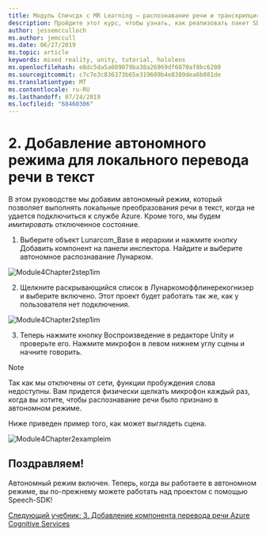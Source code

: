 ```yaml
---
title: Модуль Спичсдк с MR Learning — распознавание речи и транскрипция
description: Пройдите этот курс, чтобы узнать, как реализовать пакет SDK для службы распознавания речи Azure в приложении смешанной реальности.
author: jessemcculloch
ms.author: jemccull
ms.date: 06/27/2019
ms.topic: article
keywords: mixed reality, unity, tutorial, hololens
ms.openlocfilehash: e8dc5da5a089079ba38a26969df6070af8bc6200
ms.sourcegitcommit: c7c7e3c836373b65e319609b4e8389dea6b081de
ms.translationtype: MT
ms.contentlocale: ru-RU
ms.lasthandoff: 07/24/2019
ms.locfileid: "68460306"
---
```

# <a name="2----adding-an-offline-mode-for-local-speech-to-text-translation"></a>2.    Добавление автономного режима для локального перевода речи в текст

В этом руководстве мы добавим автономный режим, который позволяет выполнять локальные преобразования речи в текст, когда не удается подключиться к службе Azure. Кроме того, мы будем *имитировать* отключенное состояние.

1. Выберите объект Lunarcom_Base в иерархии и нажмите кнопку Добавить компонент на панели инспектора. Найдите и выберите автономное распознавание Лунарком.

![Module4Chapter2step1im](images/module4chapter2step1im.PNG)

2. Щелкните раскрывающийся список в Лунаркомоффлинерекогнизер и выберите включено. Этот проект будет работать так же, как у пользователя нет подключения. 

![Module4Chapter2step1im](images/module4chapter2step2im.PNG)

3. Теперь нажмите кнопку Воспроизведение в редакторе Unity и проверьте его. Нажмите микрофон в левом нижнем углу сцены и начните говорить. 

> [!NOTE]
> Так как мы отключены от сети, функции пробуждения слова недоступны. Вам придется физически щелкать микрофон каждый раз, когда вы хотите, чтобы распознавание речи было признано в автономном режиме. 

Ниже приведен пример того, как может выглядеть сцена.

![Module4Chapter2exampleim](images/module4chapter2exampleim.PNG)

## <a name="congratulations"></a>Поздравляем!

Автономный режим включен. Теперь, когда вы работаете в автономном режиме, вы по-прежнему можете работать над проектом с помощью Speech-SDK! 


[Следующий учебник: 3.  Добавление компонента перевода речи Azure Cognitive Services](mrlearning-speechSDK-ch3.md)

